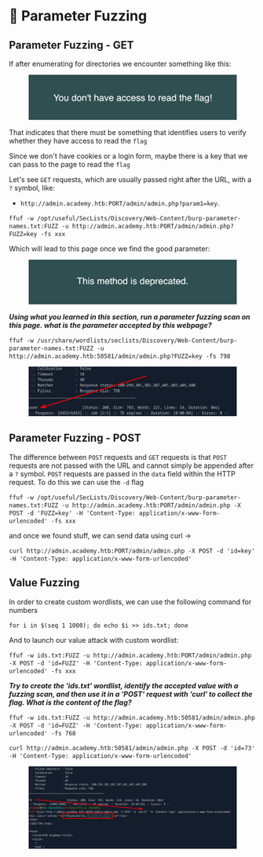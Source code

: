 # 🍚 Parameter Fuzzing

## Parameter Fuzzing - GET

If after enumerating for directories we encounter something like this:

<figure><img src="../../../.gitbook/assets/image (1288).png" alt=""><figcaption></figcaption></figure>

That indicates that there must be something that identifies users to verify whether they have access to read the `flag`

Since we don't have cookies or a login form, maybe there is a key that we can pass to the page to read the `flag`

Let's see `GET` requests, which are usually passed right after the URL, with a `?` symbol, like:

* `http://admin.academy.htb:PORT/admin/admin.php?param1=key`.

```shell-session
ffuf -w /opt/useful/SecLists/Discovery/Web-Content/burp-parameter-names.txt:FUZZ -u http://admin.academy.htb:PORT/admin/admin.php?FUZZ=key -fs xxx
```

Which will lead to this page once we find the good parameter:

<figure><img src="../../../.gitbook/assets/image (1) (1) (1) (1) (1) (1) (1) (1) (1) (1) (1) (1) (1) (1) (1) (1) (1) (1) (1) (1) (1) (1) (1) (1).png" alt=""><figcaption></figcaption></figure>

_**Using what you learned in this section, run a parameter fuzzing scan on this page. what is the parameter accepted by this webpage?**_

```
ffuf -w /usr/share/wordlists/seclists/Discovery/Web-Content/burp-parameter-names.txt:FUZZ -u http://admin.academy.htb:50581/admin/admin.php?FUZZ=key -fs 798
```

<figure><img src="../../../.gitbook/assets/image (1394).png" alt=""><figcaption></figcaption></figure>

## Parameter Fuzzing - POST

The difference between `POST` requests and `GET` requests is that `POST` requests are not passed with the URL and cannot simply be appended after a `?` symbol. `POST` requests are passed in the `data` field within the HTTP request. To do this we can use the `-d` flag

```shell-session
ffuf -w /opt/useful/SecLists/Discovery/Web-Content/burp-parameter-names.txt:FUZZ -u http://admin.academy.htb:PORT/admin/admin.php -X POST -d 'FUZZ=key' -H 'Content-Type: application/x-www-form-urlencoded' -fs xxx
```

and once we found stuff, we can send data using curl ->

```shell-session
curl http://admin.academy.htb:PORT/admin/admin.php -X POST -d 'id=key' -H 'Content-Type: application/x-www-form-urlencoded'
```

## Value Fuzzing

In order to create custom wordlists, we can use the following command for numbers&#x20;

```shell-session
for i in $(seq 1 1000); do echo $i >> ids.txt; done
```

And to launch our value attack with custom wordlist:

```shell-session
ffuf -w ids.txt:FUZZ -u http://admin.academy.htb:PORT/admin/admin.php -X POST -d 'id=FUZZ' -H 'Content-Type: application/x-www-form-urlencoded' -fs xxx
```

_**Try to create the 'ids.txt' wordlist, identify the accepted value with a fuzzing scan, and then use it in a 'POST' request with 'curl' to collect the flag. What is the content of the flag?**_

```
ffuf -w ids.txt:FUZZ -u http://admin.academy.htb:50581/admin/admin.php -X POST -d 'id=FUZZ' -H 'Content-Type: application/x-www-form-urlencoded' -fs 768
```

```
curl http://admin.academy.htb:50581/admin/admin.php -X POST -d 'id=73' -H 'Content-Type: application/x-www-form-urlencoded'
```

<figure><img src="../../../.gitbook/assets/image (1395).png" alt=""><figcaption></figcaption></figure>
